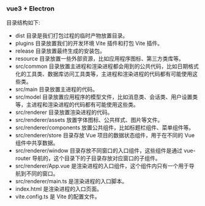 ### vue3 + Electron

目录结构如下: 
- dist 目录是我们打包过程的临时产物放置目录。
- plugins 目录放置我们的开发环境 Vite 插件和打包 Vite 插件。
- release 目录放置最终生成的安装包。
- resource 目录放置一些外部资源，比如应用程序图标、第三方类库等。
- src/common 目录放置主进程和渲染进程都会用到的公共代码，比如日期格式化的工具类、数据库访问工具类等，主进程和渲染进程的代码都有可能使用这些类。
- src/main 目录放置主进程的代码。
- src/model 目录放置应用程序的模型文件，比如消息类、会话类、用户设置类等，主进程和渲染进程的代码都有可能使用这些类。
- src/renderer 目录放置渲染进程的代码。
- src/renderer/assets 放置字体图标、公共样式、图片等文件。
- src/renderer/components 放置公共组件，比如标题栏组件、菜单组件等。
- src/renderer/store 目录存放 Vue 项目的数据状态组件，用于在不同的 Vue 组件中共享数据。
- src/renderer/window 目录存放不同窗口的入口组件，这些组件是通过 vue-router 导航的，这个目录下的子目录存放对应窗口的子组件。
- src/renderer/App.vue 是渲染进程的入口组件，这个组件内只有一个用于导航到不同的窗口。
- src/renderer/main.ts 是渲染进程的入口脚本。
- index.html 是渲染进程的入口页面。
- vite.config.ts 是 Vite 的配置文件。